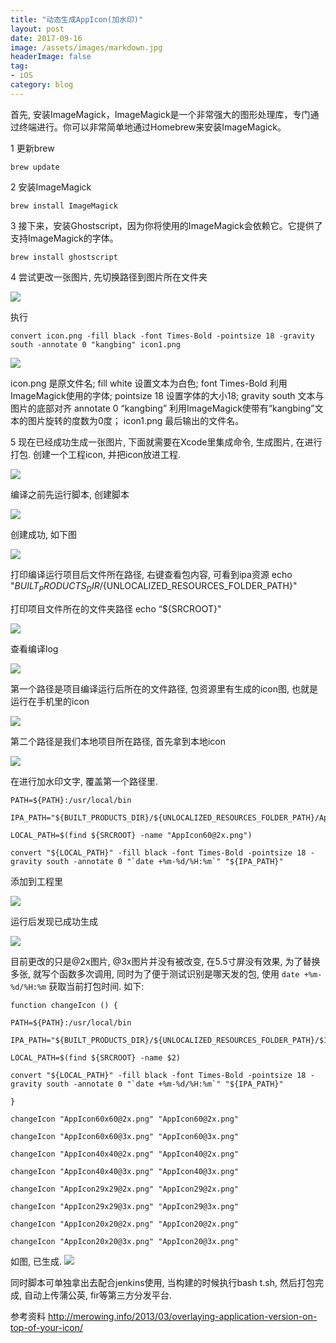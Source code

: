 ```yaml
---
title: "动态生成AppIcon(加水印)"
layout: post
date: 2017-09-16
image: /assets/images/markdown.jpg
headerImage: false
tag:
- iOS
category: blog
---
```



首先,  安装ImageMagick，ImageMagick是一个非常强大的图形处理库，专门通过终端进行。你可以非常简单地通过Homebrew来安装ImageMagick。

1  更新brew

	brew update

2	安装ImageMagick

	brew install ImageMagick

3	接下来，安装Ghostscript，因为你将使用的ImageMagick会依赖它。它提供了支持ImageMagick的字体。

	brew install ghostscript


4 尝试更改一张图片, 先切换路径到图片所在文件夹

![](https://ws1.sinaimg.cn/large/9e1008a3ly1fjlhrxas16j205303ra9z.jpg)

执行

	convert icon.png -fill black -font Times-Bold -pointsize 18 -gravity south -annotate 0 "kangbing" icon1.png
	
![](https://ws1.sinaimg.cn/large/9e1008a3ly1fjlhsf4qeaj20bo08zjsb.jpg)

icon.png 是原文件名;
fill white 设置文本为白色;
font Times-Bold 利用ImageMagick使用的字体;
pointsize 18 设置字体的大小18;
gravity south 文本与图片的底部对齐
annotate 0 “kangbing” 利用ImageMagick使带有“kangbing”文本的图片旋转的度数为0度；
icon1.png 	最后输出的文件名。


5	现在已经成功生成一张图片, 下面就需要在Xcode里集成命令, 生成图片, 在进行打包.
创建一个工程icon, 并把icon放进工程.

![](https://ws1.sinaimg.cn/large/9e1008a3ly1fjlhwim1dlj20ur0bw0vy.jpg)

编译之前先运行脚本, 创建脚本

![](https://ws1.sinaimg.cn/large/9e1008a3ly1fjlhz3nar6j20rz08qact.jpg)

创建成功, 如下图

![](https://ws1.sinaimg.cn/large/9e1008a3ly1fjlhzfzixdj20v00flacy.jpg)


打印编译运行项目后文件所在路径,  右键查看包内容, 可看到ipa资源
echo "${BUILT_PRODUCTS_DIR}/${UNLOCALIZED_RESOURCES_FOLDER_PATH}"

打印项目文件所在的文件夹路径
echo “${SRCROOT}"

![](https://ws1.sinaimg.cn/large/9e1008a3ly1fjli15odp0j20sv0d0n06.jpg)

查看编译log

![](https://ws1.sinaimg.cn/large/9e1008a3ly1fjli2qm6m0j20ti0cndkz.jpg)

第一个路径是项目编译运行后所在的文件路径, 包资源里有生成的icon图, 也就是运行在手机里的icon

![](https://ws1.sinaimg.cn/large/9e1008a3ly1fjli5zv6w1j209a08nwfq.jpg)

第二个路径是我们本地项目所在路径, 首先拿到本地icon

![](https://ws1.sinaimg.cn/large/9e1008a3ly1fjli93xx98j20gl07b3zr.jpg)

在进行加水印文字, 覆盖第一个路径里.

	PATH=${PATH}:/usr/local/bin
	
	IPA_PATH="${BUILT_PRODUCTS_DIR}/${UNLOCALIZED_RESOURCES_FOLDER_PATH}/AppIcon60x60@2x.png"
	
	LOCAL_PATH=$(find ${SRCROOT} -name "AppIcon60@2x.png")
	
	convert "${LOCAL_PATH}" -fill black -font Times-Bold -pointsize 18 -gravity south -annotate 0 "`date +%m-%d/%H:%m`" "${IPA_PATH}"

添加到工程里

![](https://ws1.sinaimg.cn/large/9e1008a3ly1fjlietyh3xj20jt071jsd.jpg)

运行后发现已成功生成

![](https://ws1.sinaimg.cn/large/9e1008a3ly1fjligg13eoj20aa0hv0u3.jpg)

目前更改的只是@2x图片, @3x图片并没有被改变, 在5.5寸屏没有效果, 为了替换多张, 就写个函数多次调用, 同时为了便于测试识别是哪天发的包, 使用 `date +%m-%d/%H:%m` 获取当前打包时间. 如下:

	function changeIcon () {
	
	PATH=${PATH}:/usr/local/bin
	
	IPA_PATH="${BUILT_PRODUCTS_DIR}/${UNLOCALIZED_RESOURCES_FOLDER_PATH}/$1"
	
	LOCAL_PATH=$(find ${SRCROOT} -name $2)
	
	convert "${LOCAL_PATH}" -fill black -font Times-Bold -pointsize 18 -gravity south -annotate 0 "`date +%m-%d/%H:%m`" "${IPA_PATH}"
	
	}
	
	changeIcon "AppIcon60x60@2x.png" "AppIcon60@2x.png"
	
	changeIcon "AppIcon60x60@3x.png" "AppIcon60@3x.png"
	
	changeIcon "AppIcon40x40@2x.png" "AppIcon40@2x.png"
	
	changeIcon "AppIcon40x40@3x.png" "AppIcon40@3x.png"
	
	changeIcon "AppIcon29x29@2x.png" "AppIcon29@2x.png"
	
	changeIcon "AppIcon29x29@3x.png" "AppIcon29@3x.png"
	
	changeIcon "AppIcon20x20@2x.png" "AppIcon20@2x.png"
	
	changeIcon "AppIcon20x20@3x.png" "AppIcon20@3x.png"
	

如图, 已生成.
![](https://ws1.sinaimg.cn/large/9e1008a3ly1fjliryhrdij20a10hs75o.jpg)

同时脚本可单独拿出去配合jenkins使用, 当构建的时候执行bash t.sh, 然后打包完成, 自动上传蒲公英, fir等第三方分发平台.




参考资料 http://merowing.info/2013/03/overlaying-application-version-on-top-of-your-icon/
